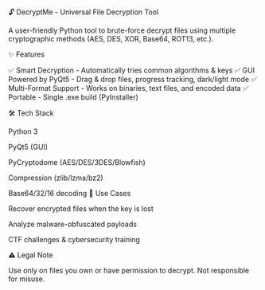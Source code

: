 🔓 DecryptMe - Universal File Decryption Tool

A user-friendly Python tool to brute-force decrypt files using multiple cryptographic methods (AES, DES, XOR, Base64, ROT13, etc.).

✨ Features

✅ Smart Decryption - Automatically tries common algorithms & keys
✅ GUI Powered by PyQt5 - Drag & drop files, progress tracking, dark/light mode
✅ Multi-Format Support - Works on binaries, text files, and encoded data
✅ Portable - Single .exe build (PyInstaller)

🛠️ Tech Stack

Python 3

PyQt5 (GUI)

PyCryptodome (AES/DES/3DES/Blowfish)

Compression (zlib/lzma/bz2)

Base64/32/16 decoding
📜 Use Cases

Recover encrypted files when the key is lost

Analyze malware-obfuscated payloads

CTF challenges & cybersecurity training

⚠️ Legal Note

Use only on files you own or have permission to decrypt. Not responsible for misuse.
